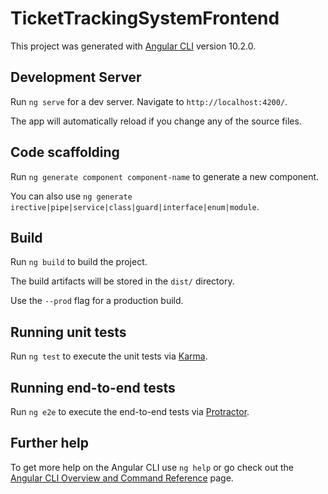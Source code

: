 # 

# TicketTrackingSystemFrontend

This project was generated with [Angular CLI](https://github.com/angular/angular-cli) version 10.2.0.

## Development Server

Run `ng serve` for a dev server. Navigate to `http://localhost:4200/`. 

The app will automatically reload if you change any of the source files. 

## Code scaffolding

Run `ng generate component component-name` to generate a new component. 

You can also use `ng generate irective|pipe|service|class|guard|interface|enum|module`.

## Build

Run `ng build` to build the project. 

The build artifacts will be stored in the `dist/` directory.

 Use the `--prod` flag for a production build. 

## Running unit tests

Run `ng test` to execute the unit tests via [Karma](https://karma-runner.github.io).

## Running end-to-end tests

Run `ng e2e` to execute the end-to-end tests via [Protractor](http://www.protractortest.org/).

## Further help

To get more help on the Angular CLI use `ng help` or go check out the [Angular CLI Overview and Command Reference](https://angular.io/cli) page.
